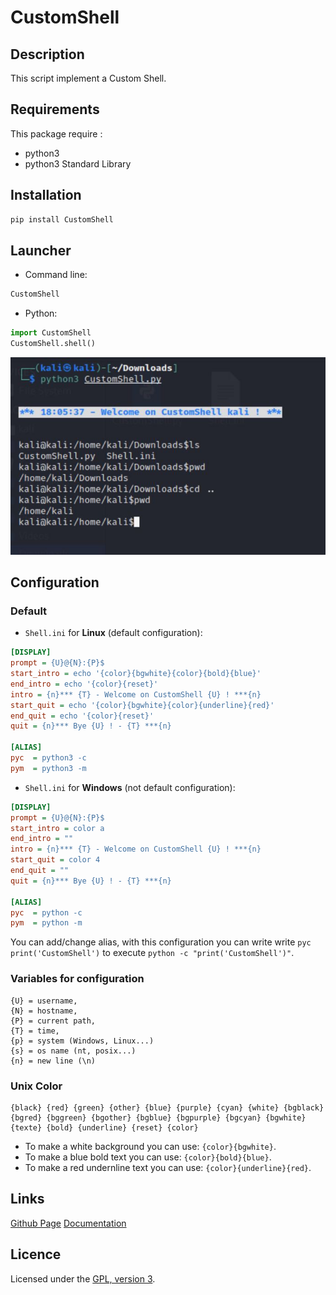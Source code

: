 # CustomShell

## Description
This script implement a Custom Shell.

## Requirements
This package require :
 - python3
 - python3 Standard Library

## Installation
```bash
pip install CustomShell
```

## Launcher

 - Command line:
 ```bash
 CustomShell
 ```

 - Python:
 ```python
 import CustomShell
 CustomShell.shell()
 ```

 ![Demo](./demo.JPG)

## Configuration

### Default

 - `Shell.ini` for **Linux** (default configuration):
 ```ini
 [DISPLAY]
 prompt = {U}@{N}:{P}$
 start_intro = echo '{color}{bgwhite}{color}{bold}{blue}'
 end_intro = echo '{color}{reset}'
 intro = {n}*** {T} - Welcome on CustomShell {U} ! ***{n}
 start_quit = echo '{color}{bgwhite}{color}{underline}{red}'
 end_quit = echo '{color}{reset}'
 quit = {n}*** Bye {U} ! - {T} ***{n}

 [ALIAS]
 pyc  = python3 -c 
 pym  = python3 -m 


 ```
 - `Shell.ini` for **Windows** (not default configuration):
 ```ini
 [DISPLAY]
 prompt = {U}@{N}:{P}$
 start_intro = color a
 end_intro = ""
 intro = {n}*** {T} - Welcome on CustomShell {U} ! ***{n}
 start_quit = color 4
 end_quit = ""
 quit = {n}*** Bye {U} ! - {T} ***{n}

 [ALIAS]
 pyc  = python -c 
 pym  = python -m 


 ```

 You can add/change alias, with this configuration you can write write `pyc print('CustomShell')` to execute `python -c "print('CustomShell')"`.

### Variables for configuration

```
{U} = username,
{N} = hostname,
{P} = current path,
{T} = time,
{p} = system (Windows, Linux...)
{s} = os name (nt, posix...)
{n} = new line (\n)
```

### Unix Color

```
{black} {red} {green} {other} {blue} {purple} {cyan} {white} {bgblack} {bgred} {bggreen} {bgother} {bgblue} {bgpurple} {bgcyan} {bgwhite} {texte} {bold} {underline} {reset} {color}
```

 - To make a white background you can use: `{color}{bgwhite}`.
 - To make a blue bold text you can use: `{color}{bold}{blue}`.
 - To make a red undernline text you can use: `{color}{underline}{red}`.

## Links
[Github Page](https://github.com/mauricelambert/CustomShell)
[Documentation](https://mauricelambert.github.io/info/python/code/CustomShell.html)

## Licence
Licensed under the [GPL, version 3](https://www.gnu.org/licenses/).
